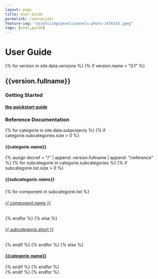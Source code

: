 ```yaml
---
layout: page
title: User Guide
permalink: /userguide/
feature-img: "assets/img/pexels/pexels-photo-1476316.jpeg"
tags: [user,guide]
---
```

<h1> User Guide</h1>
{% for version in site.data.versions %}
{% if version.name > "0.1" %}
<h2>{{version.fullname}}</h2>
<h3>Getting Started</h3>
<h4><a class="text-dark" href="{{ "/documentation/" | append: version.fullname | append: "/start" | relative_url }}">the quickstart guide</a></h4>
<h3>Reference Documentation</h3>
<div>
    {% for categorie in site.data.subprojects %}
        {% if categorie.subcategories.size > 0 %}
            <h4>{{categorie.name}}</h4>
            {% assign docref = "/" | append: version.fullname | append: "/reference" %}
            {% for subcategorie in categorie.subcategories %}
                {% if subcategorie.list.size > 0 %}
                    <h5>{{subcategorie.name}}</h5>
                    {% for component in subcategorie.list %}
                    <a href="{{"/projects/" | append: categorie.id | append: "/" | append: subcategorie.id | append: "/" | append: component.id | append: docref | relative_url}}">
                    <h6>{{ component.name }}</h6>
                    </a>
                    {% endfor %}
                {% else %}
                    <a href="{{"/projects/" | append: categorie.id | append: "/" | append: subcategorie.id | append: docref  | relative_url}}">
                    <h6>{{ subcategorie.short }}</h6>
                    </a>
                {% endif %}
            {% endfor %}
        {% else %}
            <a href="{{"/projects/" | append: categorie.id | append: docref | relative_url }}">
            <h4>{{categorie.name}}</h4>
            </a>
        {% endif %}
    {% endfor %}
</div>
{% endif %}
{% endfor %}
